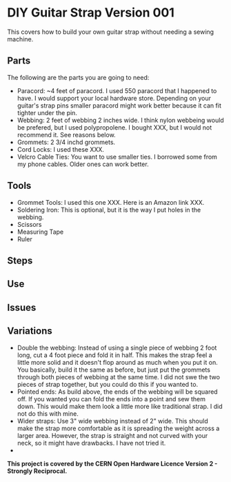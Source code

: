 # DIY Guitar Strap Version 001

This covers how to build your own guitar strap without needing a sewing machine.

## Parts

The following are the parts you are going to need:

* Paracord: ~4 feet of paracord. I used 550 paracord that I happened to have. I would support your local hardware store. Depending on your guitar's strap pins smaller paracord might work better because it can fit tighter under the pin.
* Webbing:  2 feet of webbing 2 inches wide. I think nylon webbeing would be prefered, but I used polypropolene. I bought XXX, but I would not recommend it. See reasons below.
* Grommets: 2 3/4 inchd grommets.
* Cord Locks: I used these XXX.
* Velcro Cable Ties: You want to use smaller ties. I borrowed some from my phone cables. Older ones can work better.

## Tools
* Grommet Tools: I used this one XXX. Here is an Amazon link XXX.
* Soldering Iron: This is optional, but it is the way I put holes in the webbing.
* Scissors
* Measuring Tape
* Ruler

## Steps


## Use



## Issues



## Variations

 * Double the webbing: Instead of using a single piece of webbing 2 foot long, cut a 4 foot piece and fold it in half. This makes the strap feel a little more solid and it doesn't flop around as much when you put it on. You basically, build it the same as before, but just put the grommets through both pieces of webbing at the same time. I did not swe the two pieces of strap together, but you could do this if you wanted to.
 * Pointed ends: As build above, the ends of the webbing will be squared off. If you wanted you can fold the ends into a point and sew them down. This would make them look a little more like traditional strap. I did not do this with mine.
 * Wider straps: Use 3" wide webbing instead of 2" wide. This should make the strap more comfortable as it is spreading the weight across a larger area. However, the strap is straight and not curved with your neck, so it might have drawbacks. I have not tried it.
 * 

**This project is covered by the CERN Open Hardware Licence Version 2 - Strongly Reciprocal.**
